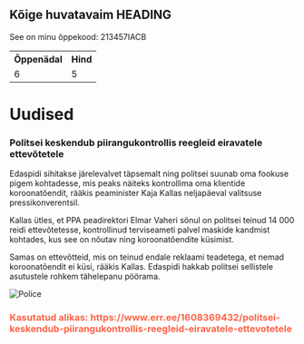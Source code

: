 
<html>
<head>
<title>Page Title</title>
</head>
<body>

<h2>Kõige huvatavaim HEADING </h2>
<p>See on minu õppekood: 213457IACB</p>

  <table>
  <tr>
    <th>Õppenädal</th>
    <th>Hind</th>
  </tr>
  <tr>
    <td>6</td>
    <td>5</td>
  </tr>
</table> 
  
<h1>Uudised</h1>
<h3>Politsei keskendub piirangukontrollis reegleid eiravatele ettevõtetele</h3>
  <p>Edaspidi sihitakse järelevalvet täpsemalt ning politsei suunab oma fookuse pigem kohtadesse, mis peaks näiteks kontrollima oma klientide koroonatõendit, rääkis peaminister Kaja Kallas neljapäeval valitsuse pressikonverentsil.

Kallas ütles, et PPA peadirektori Elmar Vaheri sõnul on politsei teinud 14 000 reidi ettevõtetesse, kontrollinud terviseameti palvel maskide kandmist kohtades, kus see on nõutav ning koroonatõendite küsimist.

Samas on ettevõtteid, mis on teinud endale reklaami teadetega, et nemad koroonatõendit ei küsi, rääkis Kallas. Edaspidi hakkab politsei sellistele asutustele rohkem tähelepanu pöörama.</p>
  <picture>
  <source media="(min-width:650px)" srcset="yhistranspordi-foorituledest-kinnipidamise-kontroll-tallinnas-9.02.2017-30-.jpg">
  <source media="(min-width:465px)" srcset="yhistranspordi-foorituledest-kinnipidamise-kontroll-tallinnas-9.02.2017-30-.jpg">
  <img src="img_orange_flowers.jpg" alt="Police" style="width:auto;">
</picture>
  
 <h3 style="color:TOMATO;" >Kasutatud alikas: https://www.err.ee/1608369432/politsei-keskendub-piirangukontrollis-reegleid-eiravatele-ettevotetele</h3>
  
</body>
</html>

